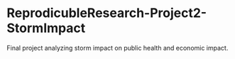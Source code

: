 # ReprodicubleResearch-Project2-StormImpact
Final project analyzing storm impact on public health and economic impact.
